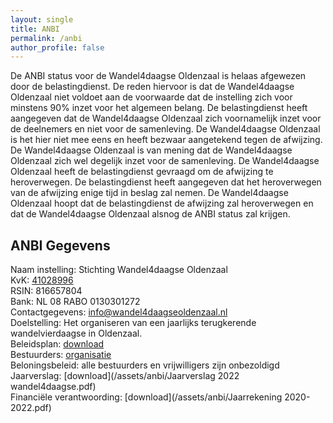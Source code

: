 ```yaml
---
layout: single
title: ANBI
permalink: /anbi
author_profile: false
---
```


De ANBI status voor de Wandel4daagse Oldenzaal is helaas afgewezen door de belastingdienst. De reden hiervoor is dat de Wandel4daagse Oldenzaal niet voldoet aan de voorwaarde dat de instelling zich voor minstens 90% inzet voor het algemeen belang. De belastingdienst heeft aangegeven dat de Wandel4daagse Oldenzaal zich voornamelijk inzet voor de deelnemers en niet voor de samenleving. De Wandel4daagse Oldenzaal is het hier niet mee eens en heeft bezwaar aangetekend tegen de afwijzing. De Wandel4daagse Oldenzaal is van mening dat de Wandel4daagse Oldenzaal zich wel degelijk inzet voor de samenleving. De Wandel4daagse Oldenzaal heeft de belastingdienst gevraagd om de afwijzing te heroverwegen. De belastingdienst heeft aangegeven dat het heroverwegen van de afwijzing enige tijd in beslag zal nemen. De Wandel4daagse Oldenzaal hoopt dat de belastingdienst de afwijzing zal heroverwegen en dat de Wandel4daagse Oldenzaal alsnog de ANBI status zal krijgen.

## ANBI Gegevens

Naam instelling: Stichting Wandel4daagse Oldenzaal  
KvK: [41028996](https://www.kvk.nl/orderstraat/bedrijf-kiezen/?orig=#!shop?&q=41028996&start=0&prefproduct=&prefpayment=)  
RSIN: 816657804  
Bank: NL 08 RABO 0130301272  
Contactgegevens: [info@wandel4daagseoldenzaal.nl](mailto:info@wandel4daagseoldenzaal.nl)  
Doelstelling: Het organiseren van een jaarlijks terugkerende wandelvierdaagse in Oldenzaal.  
Beleidsplan: [download](/assets/anbi/Beleidsplan.pdf)  
Bestuurders: [organisatie](/organisatie)  
Beloningsbeleid: alle bestuurders en vrijwilligers zijn onbezoldigd  
Jaarverslag: [download](/assets/anbi/Jaarverslag 2022 wandel4daagse.pdf)  
Financiële verantwoording: [download](/assets/anbi/Jaarrekening 2020-2022.pdf)
